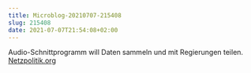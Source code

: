 ```yaml
---
title: Microblog-20210707-215408
slug: 215408
date: 2021-07-07T21:54:08+02:00
---
```


Audio-Schnittprogramm will Daten sammeln und mit Regierungen teilen.
[Netzpolitik.org](https://netzpolitik.org/2021/audacity-audio-schnittprogramm-will-daten-sammeln-und-mit-regierungen-teilen/)
